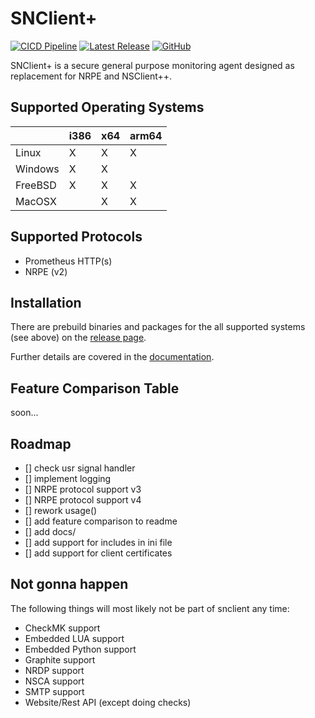 # SNClient+
[![CICD Pipeline](https://github.com/sni/snclient/actions/workflows/cicd.yml/badge.svg?branch=main)](https://github.com/sni/snclient/actions/workflows/cicd.yml)
[![Latest Release](https://img.shields.io/github/v/release/sni/snclient?sort=semver)](https://github.com/sni/snclient/releases)
[![GitHub](https://img.shields.io/github/license/sni/snclient)](https://github.com/sni/snclient/blob/main/LICENSE)

SNClient+ is a secure general purpose monitoring agent designed as replacement for NRPE and NSClient++.

## Supported Operating Systems

|         | i386 | x64 | arm64 |
|---------|------|-----|-------|
| Linux   |   X  |  X  |   X   |
| Windows |   X  |  X  |       |
| FreeBSD |   X  |  X  |   X   |
| MacOSX  |      |  X  |   X   |

## Supported Protocols

 - Prometheus HTTP(s)
 - NRPE (v2)

## Installation
There are prebuild binaries and packages for the all supported systems (see above) on the
[release page](https://github.com/sni/snclient/releases).


Further details are covered in the [documentation](docs/install.md).

## Feature Comparison Table
soon...

## Roadmap

- [] check usr signal handler
- [] implement logging
- [] NRPE protocol support v3
- [] NRPE protocol support v4
- [] rework usage()
- [] add feature comparison to readme
- [] add docs/
- [] add support for includes in ini file
- [] add support for client certificates

## Not gonna happen
The following things will most likely not be part of snclient any time:

- CheckMK support
- Embedded LUA support
- Embedded Python support
- Graphite support
- NRDP support
- NSCA support
- SMTP support
- Website/Rest API (except doing checks)